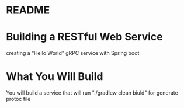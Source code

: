 # README

# Building a RESTful Web Service
creating a “Hello World” gRPC service with Spring boot

# What You Will Build
You will build a service that will run "./gradlew clean biuld" for generate protoc file
